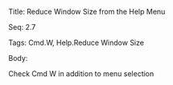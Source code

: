Title:  Reduce Window Size from the Help Menu

Seq:    2.7

Tags:   Cmd.W, Help.Reduce Window Size

Body:   
 
Check Cmd W in addition to menu selection


